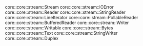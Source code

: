 core::core::stream::Stream
core::core::stream::IOError
core::core::stream::Reader
core::core::stream::StringReader
core::core::stream::LineIterator
core::core::stream::PollableReader
core::core::stream::BufferedReader
core::core::stream::Writer
core::core::stream::Writable
core::core::stream::Bytes
core::core::stream::Text
core::core::stream::StringWriter
core::core::stream::Duplex